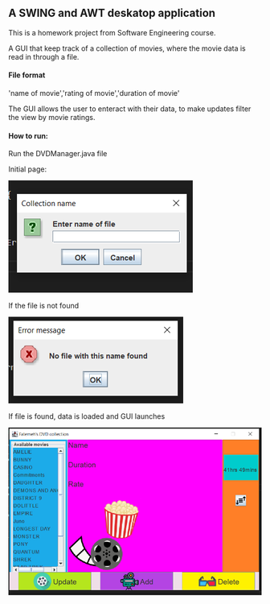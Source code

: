 ## A SWING and AWT deskatop application
This is a homework project from Software Engineering course.

A GUI that keep track of a collection of movies, where the movie data is read in through a file.

#### File format
'name of movie','rating of movie','duration of movie'

The GUI allows the user to enteract with their data, to make updates filter the view by movie ratings.

#### How to run:
Run the DVDManager.java file

Initial page:


![firstWindow.PNG](images/screenshots/firstWindow.PNG)

If the file is not found

![fileerror.PNG](images/screenshots/fileerror.PNG)

If file is found, data is loaded and GUI launches

![initialpage.PNG](images/screenshots/initialpage.PNG)
